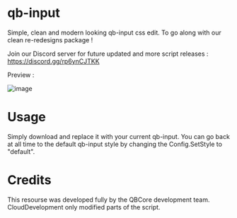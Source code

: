 # qb-input
Simple, clean and modern looking qb-input css edit. To go along with our clean re-redesigns package !

Join our Discord server for future updated and more script releases : https://discord.gg/rp6ynCJTKK

Preview : 

![image](https://github.com/NevoSwissa/qb-menu/assets/96447671/19fd3318-7948-4b8c-8440-87f1fb11e8d2)

# Usage

Simply download and replace it with your current qb-input. You can go back at all time to the default qb-input style by changing the Config.SetStyle to "default".

# Credits

This resourse was developed fully by the QBCore development team. CloudDevelopment only modified parts of the script.

